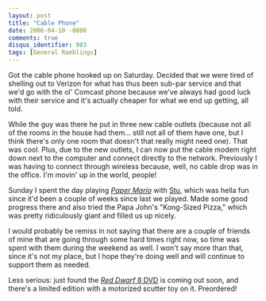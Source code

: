 ```yaml
---
layout: post
title: "Cable Phone"
date: 2006-04-10 -0800
comments: true
disqus_identifier: 983
tags: [General Ramblings]
---
```

Got the cable phone hooked up on Saturday. Decided that we were tired of
shelling out to Verizon for what has thus been sub-par service and that
we'd go with the ol' Comcast phone because we've always had good luck
with their service and it's actually cheaper for what we end up getting,
all told.

 While the guy was there he put in three new cable outlets (because not
all of the rooms in the house had them... still not all of them have
one, but I think there's only one room that doesn't that really might
need one). That was cool. Plus, due to the new outlets, I can now put
the cable modem right down next to the computer and connect directly to
the network. Previously I was having to connect through wireless
because, well, no cable drop was in the office. I'm movin' up in the
world, people!

 Sunday I spent the day playing [*Paper
Mario*](http://www.amazon.com/exec/obidos/ASIN/B0002ILS1K/mhsvortex)
with [Stu](http://www.stuartthompson.net), which was hella fun since
it'd been a couple of weeks since last we played. Made some good
progress there and also tried the Papa John's "Kong-Sized Pizza," which
was pretty ridiculously giant and filled us up nicely.

 I would probably be remiss in not saying that there are a couple of
friends of mine that are going through some hard times right now, so
time was spent with them during the weekend as well. I won't say more
than that, since it's not my place, but I hope they're doing well and
will continue to support them as needed.

 Less serious: just found the [*Red Dwarf* 8
DVD](http://www.amazon.com/exec/obidos/ASIN/B000F4RH98/mhsvortex) is
coming out soon, and there's a limited edition with a motorized scutter
toy on it. Preordered!

